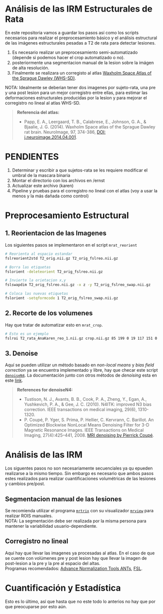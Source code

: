 # Análisis de las IRM Estructurales de Rata  
En este repositoria vamos a guardar los pasos así como los scripts necesarios para realizar el preprocesamiento básico y el análisis estructural de las imágenes estructurales pesadas a T2 de rata para detectar lesiones.  
1. Es necesario realizar un preprocesamiento semi-automatizado (depende si podemos hacer el crop automatizado o no).
1. posteriormente una segmentacion manual de la lesion sobre la imágen de alta resolución.  
1. Finalmente se realizara un corregisto al atlas [Waxholm Space Atlas of the Sprague Dawley (WHS-SD)](https://www.nitrc.org/projects/whs-sd-atlas).  

NOTA: Idealmente se deberian tener dos imagenes por sujeto-rata, una pre y una post lesion para un mejor corregistro entre ellas, para estimar las deformaciones estructurales producidas por la lesion y para mejorar el corregistro no lineal al atlas WHS-SD.  

> **Referencia del atlas:**  
> - Papp, E. A., Leergaard, T. B., Calabrese, E., Johnson, G. A., & Bjaalie, J. G. (2014). Waxholm Space atlas of the Sprague Dawley rat brain. NeuroImage, 97, 374-386, [DOI: j.neuroimage.2014.04.001](https://doi.org/10.1016/j.neuroimage.2014.04.001).  

# PENDIENTES  
1. Determinar y escribir a que sujetos-rata se les requiere modificar el umbral de la mascara binaria  
1. Montar el directorio con los archivos en /ernst  
1. Actualizar este archivo (karen)  
1. Pipeline y pruebas para el corregistro no lineal con el atlas (voy a usar la menos y la más dañada como control)  

# Preprocesamiento Estructural  
## 1. Reorientacion de las Imagenes  
Los siguientes pasos se implementaron en el script `mrat_reorient`
``` bash
# Reorienta al espacio estandar
fslreorient2std T2_orig.nii.gz T2_orig_fslreo.nii.gz

# Borra las etiquetas
fslorient -deleteorient T2_orig_fslreo.nii.gz

# Invierte la orietacion x,y
fslswapdim T2_orig_fslreo.nii.gz -x z -y T2_orig_fslreo_swap.nii.gz

# Coloca las nuevas etiquetas
fslorient -setqformcode 1 T2_orig_fslreo_swap.nii.gz
```
  
## 2. Recorte de los volumenes  
Hay que tratar de automatizar esto en `mrat_crop`.
``` bash
# Esto es un ejemplo
fslroi T2_rata_AnaKaren_reo_1.nii.gz crop.nii.gz 85 199 0 19 117 151 0 1
```  
  
## 3. Denoise  
Aquí se pueden utilizar un método basado en *non-local means* y *bias field correction* ya se encuentra implementado y libre, hay que checar este script [`denoiseN4`](https://github.com/rcruces/MRI_analytic_tools/blob/master/Freesurfer_preprocessing/denoiseN4). La documentación junto con otros métodos de *denoising* esta en este [link](https://sites.google.com/site/pierrickcoupe/softwares/denoising-for-medical-imaging).  
> **References for denoiseN4:**  
> - Tustison, N. J., Avants, B. B., Cook, P. A., Zheng, Y., Egan, A., Yushkevich, P. A., & Gee, J. C. (2010). N4ITK: improved N3 bias correction. IEEE transactions on medical imaging, 29(6), 1310-1320.  
> - P. Coupé, P. Yger, S. Prima, P. Hellier, C. Kervrann, C. Barillot. An Optimized Blockwise NonLocal Means Denoising Filter for 3-D Magnetic Resonance Images. IEEE Transactions on Medical Imaging, 27(4):425–441, 2008. [MRI denoising by Pierrick Coupé](https://sites.google.com/site/pierrickcoupe/softwares/denoising-for-medical-imaging/mri-denoising).  
  
  
 # Análisis de las IRM  
 Los siguentes pasos no son necesariamente secuenciales ya qu epueden realizarse a la mismo tiempo. Sin embargo es necesario que ambos pasos estes realizados para realizar cuantificaciones volumétricas de las lesiones y cambios pre/post.

## Segmentacion manual de las lesiones  
Se recomienda utilizar el programa [`mrtrix`](http://www.mrtrix.org/) con su visualizador [`mrview`](http://mrtrix.readthedocs.io/en/latest/reference/commands/mrview.html?highlight=mrview) para realizar ROIS manuales.  
NOTA: La segmentación debe ser realizada por la misma persona para mantener la variabilidad usuario-dependiente.  
  
## Corregistro no lineal  
Aquí hay que llevar las imagenes ya procesadas al atlas. En el caso de que se cuente con volúmenes pre y post lesion hay que llevar la imagen de post-lesion a la pre y la pre al espacio del altas.  
Programas recomendados: [Advance Normalization Tools ANTs](https://stnava.github.io/ANTs/), [FSL](https://fsl.fmrib.ox.ac.uk/fsl/fslwiki/FSL).  

# Cuantificación y Estadística  
Esto es lo último, así que hasta que no este todo lo anterios no hay que por que preocuparse por esto aún.


